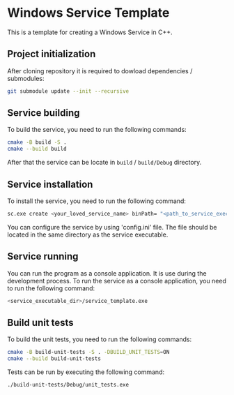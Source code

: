 # Windows Service Template
This is a template for creating a Windows Service in C++.

## Project initialization
After cloning repository it is required to dowload dependencies / submodules:
```bash
git submodule update --init --recursive
```
## Service building
To build the service, you need to run the following commands:
```bash
cmake -B build -S .
cmake --build build
```

After that the service can be locate in `build` / `build/Debug` directory.

## Service installation
To install the service, you need to run the following command:
```bash
sc.exe create <your_loved_service_name> binPath= "<path_to_service_executable_dir>/service_temmplate.exe --service"
```

You can configure the service by using 'config.ini' file. The file should be located in the same directory as the service executable.

## Service running

You can run the program as a console application. It is use during the development process. To run the service as a console application, you need to run the following command:
```bash
<service_executable_dir>/service_template.exe
```

## Build unit tests
To build the unit tests, you need to run the following commands:
```bash
cmake -B build-unit-tests -S . -DBUILD_UNIT_TESTS=ON
cmake --build build-unit-tests
```

Tests can be run by executing the following command:
```bash
./build-unit-tests/Debug/unit_tests.exe
```
